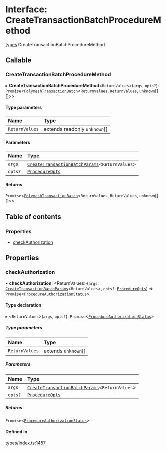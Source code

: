 # Interface: CreateTransactionBatchProcedureMethod

[types](../wiki/types).CreateTransactionBatchProcedureMethod

## Callable

### CreateTransactionBatchProcedureMethod

▸ **CreateTransactionBatchProcedureMethod**<`ReturnValues`\>(`args`, `opts?`): `Promise`<[`PolymeshTransactionBatch`](../wiki/base.PolymeshTransactionBatch.PolymeshTransactionBatch)<`ReturnValues`, `ReturnValues`, `unknown`[][]\>\>

#### Type parameters

| Name | Type |
| :------ | :------ |
| `ReturnValues` | extends readonly `unknown`[] |

#### Parameters

| Name | Type |
| :------ | :------ |
| `args` | [`CreateTransactionBatchParams`](../wiki/api.procedures.types.CreateTransactionBatchParams)<`ReturnValues`\> |
| `opts?` | [`ProcedureOpts`](../wiki/types.ProcedureOpts) |

#### Returns

`Promise`<[`PolymeshTransactionBatch`](../wiki/base.PolymeshTransactionBatch.PolymeshTransactionBatch)<`ReturnValues`, `ReturnValues`, `unknown`[][]\>\>

## Table of contents

### Properties

- [checkAuthorization](../wiki/types.CreateTransactionBatchProcedureMethod#checkauthorization)

## Properties

### checkAuthorization

• **checkAuthorization**: <ReturnValues\>(`args`: [`CreateTransactionBatchParams`](../wiki/api.procedures.types.CreateTransactionBatchParams)<`ReturnValues`\>, `opts?`: [`ProcedureOpts`](../wiki/types.ProcedureOpts)) => `Promise`<[`ProcedureAuthorizationStatus`](../wiki/types.ProcedureAuthorizationStatus)\>

#### Type declaration

▸ <`ReturnValues`\>(`args`, `opts?`): `Promise`<[`ProcedureAuthorizationStatus`](../wiki/types.ProcedureAuthorizationStatus)\>

##### Type parameters

| Name | Type |
| :------ | :------ |
| `ReturnValues` | extends `unknown`[] |

##### Parameters

| Name | Type |
| :------ | :------ |
| `args` | [`CreateTransactionBatchParams`](../wiki/api.procedures.types.CreateTransactionBatchParams)<`ReturnValues`\> |
| `opts?` | [`ProcedureOpts`](../wiki/types.ProcedureOpts) |

##### Returns

`Promise`<[`ProcedureAuthorizationStatus`](../wiki/types.ProcedureAuthorizationStatus)\>

#### Defined in

[types/index.ts:1457](https://github.com/PolymeshAssociation/polymesh-sdk/blob/46129005/src/types/index.ts#L1457)
